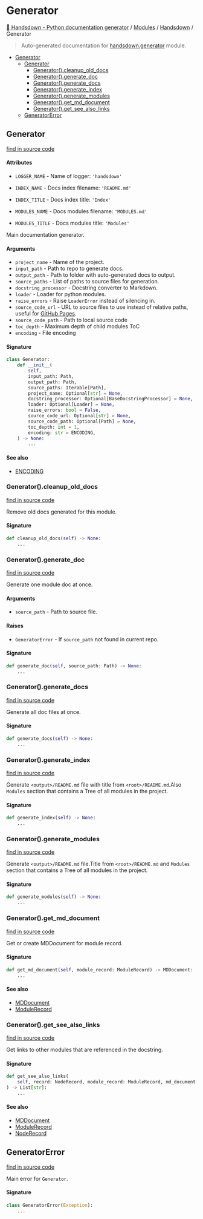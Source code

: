 # Generator

[🙌 Handsdown - Python documentation generator](../README.md#-handsdown---python-documentation-generator) /
[Modules](../MODULES.md#modules) /
[Handsdown](index.md#handsdown) /
Generator

> Auto-generated documentation for [handsdown.generator](https://github.com/vemel/handsdown/blob/main/handsdown/generator.py) module.

- [Generator](#generator)
  - [Generator](#generator-1)
    - [Generator().cleanup_old_docs](#generator()cleanup_old_docs)
    - [Generator().generate_doc](#generator()generate_doc)
    - [Generator().generate_docs](#generator()generate_docs)
    - [Generator().generate_index](#generator()generate_index)
    - [Generator().generate_modules](#generator()generate_modules)
    - [Generator().get_md_document](#generator()get_md_document)
    - [Generator().get_see_also_links](#generator()get_see_also_links)
  - [GeneratorError](#generatorerror)

## Generator

[find in source code](https://github.com/vemel/handsdown/blob/main/handsdown/generator.py#L32)

#### Attributes

- `LOGGER_NAME` - Name of logger: `'handsdown'`

- `INDEX_NAME` - Docs index filename: `'README.md'`

- `INDEX_TITLE` - Docs index title: `'Index'`

- `MODULES_NAME` - Docs modules filename: `'MODULES.md'`

- `MODULES_TITLE` - Docs modules title: `'Modules'`


Main documentation generator.

#### Arguments

- `project_name` - Name of the project.
- `input_path` - Path to repo to generate docs.
- `output_path` - Path to folder with auto-generated docs to output.
- `source_paths` - List of paths to source files for generation.
- `docstring_processor` - Docstring converter to Markdown.
- `loader` - Loader for python modules.
- `raise_errors` - Raise `LoaderError` instead of silencing in.
- `source_code_url` - URL to source files to use instead of relative paths,
    useful for [GitHub Pages](https://pages.github.com/).
- `source_code_path` - Path to local source code
- `toc_depth` - Maximum depth of child modules ToC
- `encoding` - File encoding

#### Signature

```python
class Generator:
    def __init__(
        self,
        input_path: Path,
        output_path: Path,
        source_paths: Iterable[Path],
        project_name: Optional[str] = None,
        docstring_processor: Optional[BaseDocstringProcessor] = None,
        loader: Optional[Loader] = None,
        raise_errors: bool = False,
        source_code_url: Optional[str] = None,
        source_code_path: Optional[Path] = None,
        toc_depth: int = 1,
        encoding: str = ENCODING,
    ) -> None:
        ...
```

#### See also

- [ENCODING](settings.md#encoding)

### Generator().cleanup_old_docs

[find in source code](https://github.com/vemel/handsdown/blob/main/handsdown/generator.py#L156)

Remove old docs generated for this module.

#### Signature

```python
def cleanup_old_docs(self) -> None:
    ...
```

### Generator().generate_doc

[find in source code](https://github.com/vemel/handsdown/blob/main/handsdown/generator.py#L187)

Generate one module doc at once.

#### Arguments

- `source_path` - Path to source file.

#### Raises

- `GeneratorError` - If `source_path` not found in current repo.

#### Signature

```python
def generate_doc(self, source_path: Path) -> None:
    ...
```

### Generator().generate_docs

[find in source code](https://github.com/vemel/handsdown/blob/main/handsdown/generator.py#L256)

Generate all doc files at once.

#### Signature

```python
def generate_docs(self) -> None:
    ...
```

### Generator().generate_index

[find in source code](https://github.com/vemel/handsdown/blob/main/handsdown/generator.py#L267)

Generate `<output>/README.md` file with title from `<root>/README.md`.Also `Modules` section that contains a Tree of all modules in the project.

#### Signature

```python
def generate_index(self) -> None:
    ...
```

### Generator().generate_modules

[find in source code](https://github.com/vemel/handsdown/blob/main/handsdown/generator.py#L293)

Generate `<output>/README.md` file.Title from `<root>/README.md` and `Modules`
section that contains a Tree of all modules in the project.

#### Signature

```python
def generate_modules(self) -> None:
    ...
```

### Generator().get_md_document

[find in source code](https://github.com/vemel/handsdown/blob/main/handsdown/generator.py#L215)

Get or create MDDocument for module record.

#### Signature

```python
def get_md_document(self, module_record: ModuleRecord) -> MDDocument:
    ...
```

#### See also

- [MDDocument](md_document.md#mddocument)
- [ModuleRecord](ast_parser/node_records/module_record.md#modulerecord)

### Generator().get_see_also_links

[find in source code](https://github.com/vemel/handsdown/blob/main/handsdown/generator.py#L370)

Get links to other modules that are referenced in the docstring.

#### Signature

```python
def get_see_also_links(
    self, record: NodeRecord, module_record: ModuleRecord, md_document: MDDocument
) -> List[str]:
    ...
```

#### See also

- [MDDocument](md_document.md#mddocument)
- [ModuleRecord](ast_parser/node_records/module_record.md#modulerecord)
- [NodeRecord](ast_parser/node_records/node_record.md#noderecord)



## GeneratorError

[find in source code](https://github.com/vemel/handsdown/blob/main/handsdown/generator.py#L26)

Main error for `Generator`.

#### Signature

```python
class GeneratorError(Exception):
    ...
```


